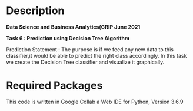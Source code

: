 # Description

**Data Science and Business Analytics(GRIP June 2021**

**Task 6 : Prediction using Decision Tree Algorithm**

Prediction Statement : The purpose is if we feed any new data to this classifier,it would be able to predict the right class accordingly.
In this task we create the Decision Tree classifier and visualize it graphically.

# Required Packages

This code is written in Google Collab a Web IDE for Python, Version 3.6.9
